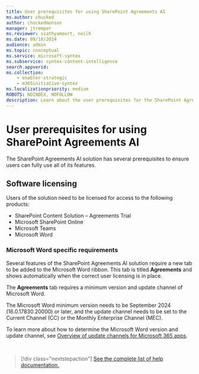```yaml
---
title: User prerequisites for using SharePoint Agreements AI
ms.author: chucked
author: chuckedmonson
manager: jtremper
ms.reviewer: ssathyamoort, neilh
ms.date: 09/18/2024
audience: admin
ms.topic: conceptual
ms.service: microsoft-syntex
ms.subservice: syntex-content-intelligence
search.appverid: 
ms.collection: 
    - enabler-strategic
    - m365initiative-syntex
ms.localizationpriority: medium
ROBOTS: NOINDEX, NOFOLLOW
description: Learn about the user prerequisites for the SharePoint Agreements AI solution.
---
```


# User prerequisites for using SharePoint Agreements AI

The SharePoint Agreements AI solution has several prerequisites to ensure users can fully use all of its features.

## Software licensing

Users of the solution need to be licensed for access to the following products:

 - SharePoint Content Solution – Agreements Trial
 - Microsoft SharePoint Online
 - Microsoft Teams
 - Microsoft Word

### Microsoft Word specific requirements

Several features of the SharePoint Agreements AI solution require a new tab to be added to the Microsoft Word ribbon. This tab is titled **Agreements** and shows automatically when the correct user licensing is in place.

The **Agreements** tab requires a minimum version and update channel of Microsoft Word.

The Microsoft Word minimum version needs to be September 2024 (16.0.17830.20000) or later, and the update channel needs to be set to the Current Channel (CC) or the Monthly Enterprise Channel (MEC).

To learn more about how to determine the Microsoft Word version and update channel, see [Overview of update channels for Microsoft 365 apps](https://learn.microsoft.com/en-us/microsoft-365-apps/updates/overview-update-channels).

<br>

> [!div class="nextstepaction"]
> [See the complete list of help documentation.](agreements-overview.md#help-documentation)
